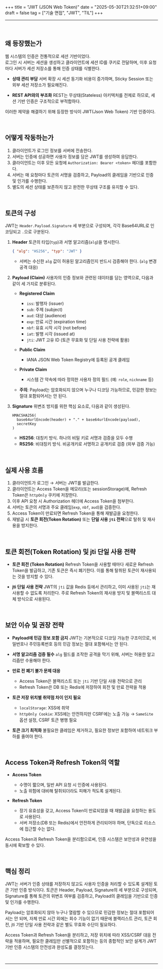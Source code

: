 +++
title = "JWT (JSON Web Token)"
date = "2025-05-30T21:32:51+09:00"
draft = false
tag = ["기술 면접", "JWT", "TIL"]
+++

<hr>
<br>

## 왜 등장했는가

웹 시스템의 인증은 전통적으로 세션 기반이었다.  
로그인 시 서버는 세션을 생성하고 클라이언트에 세션 ID를 쿠키로 전달하며, 이후 요청마다 서버가 세션 저장소를 통해 인증 상태를 식별한다.

* **상태 관리 부담**
  서버 확장 시 세션 동기화 비용이 증가하며, Sticky Session 또는 외부 세션 저장소가 필요해진다.

* **REST API와의 부조화**
  REST는 무상태(Stateless) 아키텍처를 전제로 하므로, 세션 기반 인증은 구조적으로 부적합하다.

이러한 제약을 해결하기 위해 등장한 방식이 JWT(Json Web Token) 기반 인증이다.

<br>

## 어떻게 작동하는가

1. 클라이언트가 로그인 정보를 서버에 전송한다.
2. 서버는 인증에 성공하면 사용자 정보를 담은 JWT를 생성하여 응답한다.
3. 클라이언트는 이후 모든 요청에 `Authorization: Bearer <token>` 헤더를 포함한다.
4. 서버는 매 요청마다 토큰의 서명을 검증하고, Payload의 클레임을 기반으로 인증 및 인가를 수행한다.
5. 별도의 세션 상태를 보존하지 않고 완전한 무상태 구조를 유지할 수 있다.

<br>

## 토큰의 구성

JWT는 `Header.Payload.Signature` 세 부분으로 구성되며, 각각 Base64URL로 인코딩되고 `.`으로 구분된다.

1. **Header**
   토큰의 타입(`typ`)과 서명 알고리즘(`alg`)을 명시한다.

   ```json
   { "alg": "HS256", "typ": "JWT" }
   ```

   * 서버는 수신한 `alg` 값이 허용된 알고리즘인지 반드시 검증해야 한다. (`alg` 변경 공격 대응)

2. **Payload (Claim)**
   사용자의 인증 정보와 관련된 데이터를 담는 영역으로, 다음과 같이 세 가지로 분류된다.

   * **Registered Claim**

     * `iss`: 발행자 (issuer)
     * `sub`: 주제 (subject)
     * `aud`: 대상 (audience)
     * `exp`: 만료 시간 (expiration time)
     * `nbf`: 유효 시작 시각 (not before)
     * `iat`: 발행 시각 (issued at)
     * `jti`: JWT 고유 ID (토큰 무효화 및 단일 사용 전략에 활용)

   * **Public Claim**

     * IANA JSON Web Token Registry에 등록된 공개 클레임

   * **Private Claim**

     * 시스템 간 약속에 따라 정의한 사용자 정의 필드 (예: `role`, `nickname` 등)

   * **주의**: Payload는 암호화되지 않으며 누구나 디코딩 가능하므로, 민감한 정보는 절대 포함되어서는 안 된다.

3. **Signature**
   위변조 방지를 위한 핵심 요소로, 다음과 같이 생성된다.

   ```
   HMACSHA256(
     base64urlEncode(header) + "." + base64urlEncode(payload),
     secretKey
   )
   ```

   * **HS256**: 대칭키 방식. 하나의 비밀 키로 서명과 검증을 모두 수행
   * **RS256**: 비대칭키 방식. 비공개키로 서명하고 공개키로 검증 (외부 검증 가능)

<br>

## 실제 사용 흐름

1. 클라이언트가 로그인 → 서버는 JWT를 발급한다.
2. 클라이언트는 Access Token을 메모리(또는 sessionStorage)에, Refresh Token은 `httpOnly` 쿠키에 저장한다.
3. 이후 API 요청 시 Authorization 헤더에 Access Token을 첨부한다.
4. 서버는 토큰의 서명과 주요 클레임(`exp`, `nbf`, `aud`)을 검증한다.
5. Access Token이 만료되면 Refresh Token을 통해 재발급을 요청한다.
6. 재발급 시 **토큰 회전(Token Rotation)** 또는 **단일 사용 `jti` 전략**으로 탈취 및 재사용을 방지한다.

<br>

## 토큰 회전(Token Rotation) 및 jti 단일 사용 전략

* **토큰 회전 (Token Rotation)**
  Refresh Token을 사용할 때마다 새로운 Refresh Token을 발급하고, 기존 토큰은 즉시 폐기한다. 
  이를 통해 탈취된 토큰이 재사용되는 것을 방지할 수 있다.

* **jti 단일 사용 전략**
  JWT의 `jti` 값을 Redis 등에서 관리하고, 이미 사용된 `jti`는 재사용할 수 없도록 처리한다. 
  주로 Refresh Token의 재사용 방지 및 블랙리스트 대체 방식으로 사용된다.

<br>

## 보안 이슈 및 권장 전략

* **Payload에 민감 정보 포함 금지**
  JWT는 기본적으로 디코딩 가능한 구조이므로, 비밀번호나 주민등록번호 등의 민감 정보는 절대 포함해서는 안 된다.

* **서명 알고리즘 검증 필수**
  `alg` 필드를 조작한 공격을 막기 위해, 서버는 허용한 알고리즘만 수용해야 한다.

* **만료 전 폐기 불가 문제 대응**

  * Access Token은 블랙리스트 또는 `jti` 기반 단일 사용 전략으로 관리
  * Refresh Token은 DB 또는 Redis에 저장하여 회전 및 만료 전략을 적용

* **토큰 저장 위치별 취약점 차이 인지 필요**

  * `localStorage`: XSS에 취약
  * `httpOnly Cookie`: XSS에는 안전하지만 CSRF에는 노출 가능
    → `SameSite` 옵션 설정, CSRF 토큰 병행 필요

* **토큰 크기 최적화**
  불필요한 클레임은 제거하고, 필요한 정보만 포함하여 네트워크 부하를 줄여야 한다.

<br>

## Access Token과 Refresh Token의 역할

* **Access Token**

  * 수명이 짧으며, 일반 API 요청 시 인증에 사용된다.
  * 노출 위험에 대비해 탈취되더라도 피해가 적도록 설계된다.

* **Refresh Token**

  * 장기 유효성을 갖고, Access Token이 만료되었을 때 재발급을 요청하는 용도로 사용된다.
  * 서버 저장소(DB 또는 Redis)에서 안전하게 관리되어야 하며, 단독으로 리소스에 접근할 수는 없다.

Access Token과 Refresh Token을 분리함으로써, 인증 시스템은 보안성과 유연성을 동시에 확보할 수 있다.

<br>

## 핵심 정리

JWT는 서버가 인증 상태를 저장하지 않고도 사용자 인증을 처리할 수 있도록 설계된 토큰 기반 인증 방식이다. 
토큰은 Header, Payload, Signature의 세 부분으로 구성되며, Signature를 통해 토큰의 위변조 여부를 검증하고, Payload의 클레임을 기반으로 인증 및 인가를 수행한다.

Payload는 암호화되지 않아 누구나 열람할 수 있으므로 민감한 정보는 절대 포함되어서는 안 되며, 자체 만료 시간 외에는 회수 기능이 없기 때문에 블랙리스트 관리, 토큰 회전, jti 기반 단일 사용 전략과 같은 별도 무효화 수단이 필요하다.

Access Token과 Refresh Token을 분리하고, 저장 위치에 따라 XSS/CSRF 대응 전략을 적용하며, 필요한 클레임만 선별적으로 포함하는 등의 종합적인 보안 설계가 JWT 기반 인증 시스템의 안전성과 완성도를 결정짓는다.

<br>
<hr>